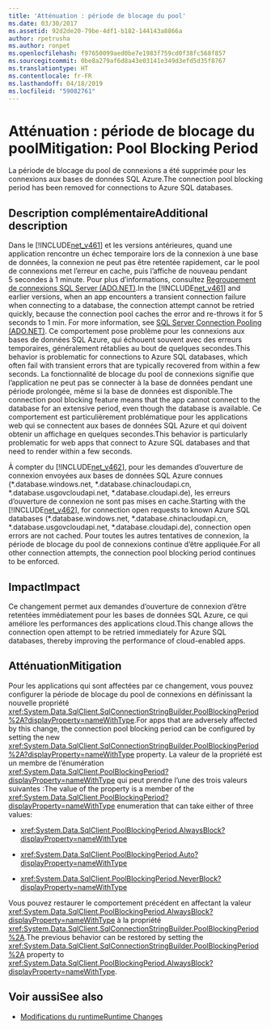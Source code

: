 ```yaml
---
title: 'Atténuation : période de blocage du pool'
ms.date: 03/30/2017
ms.assetid: 92d2de20-79be-4df1-b182-144143a8866a
author: rpetrusha
ms.author: ronpet
ms.openlocfilehash: f97650099aed0be7e1983f759cd0f38fc568f857
ms.sourcegitcommit: 0be8a279af6d8a43e03141e349d3efd5d35f8767
ms.translationtype: HT
ms.contentlocale: fr-FR
ms.lasthandoff: 04/18/2019
ms.locfileid: "59082761"
---
```

# <a name="mitigation-pool-blocking-period"></a><span data-ttu-id="07bd3-102">Atténuation : période de blocage du pool</span><span class="sxs-lookup"><span data-stu-id="07bd3-102">Mitigation: Pool Blocking Period</span></span>
<span data-ttu-id="07bd3-103">La période de blocage du pool de connexions a été supprimée pour les connexions aux bases de données SQL Azure.</span><span class="sxs-lookup"><span data-stu-id="07bd3-103">The connection pool blocking period has been removed for connections to Azure SQL databases.</span></span>  
  
## <a name="additional-description"></a><span data-ttu-id="07bd3-104">Description complémentaire</span><span class="sxs-lookup"><span data-stu-id="07bd3-104">Additional description</span></span>  
 <span data-ttu-id="07bd3-105">Dans le [!INCLUDE[net_v461](../../../includes/net-v461-md.md)] et les versions antérieures, quand une application rencontre un échec temporaire lors de la connexion à une base de données, la connexion ne peut pas être retentée rapidement, car le pool de connexions met l’erreur en cache, puis l’affiche de nouveau pendant 5 secondes à 1 minute. Pour plus d’informations, consultez [Regroupement de connexions SQL Server (ADO.NET)](../../../docs/framework/data/adonet/sql-server-connection-pooling.md).</span><span class="sxs-lookup"><span data-stu-id="07bd3-105">In the [!INCLUDE[net_v461](../../../includes/net-v461-md.md)] and earlier versions, when an app encounters a transient connection failure when connecting to a database, the connection attempt cannot be retried quickly, because the connection pool caches the error and re-throws it for 5 seconds to 1 min. For more information, see [SQL Server Connection Pooling (ADO.NET)](../../../docs/framework/data/adonet/sql-server-connection-pooling.md).</span></span> <span data-ttu-id="07bd3-106">Ce comportement pose problème pour les connexions aux bases de données SQL Azure, qui échouent souvent avec des erreurs temporaires, généralement rétablies au bout de quelques secondes.</span><span class="sxs-lookup"><span data-stu-id="07bd3-106">This behavior is problematic for connections to Azure SQL databases, which often fail with transient errors that are typically recovered from within a few seconds.</span></span> <span data-ttu-id="07bd3-107">La fonctionnalité de blocage du pool de connexions signifie que l’application ne peut pas se connecter à la base de données pendant une période prolongée, même si la base de données est disponible.</span><span class="sxs-lookup"><span data-stu-id="07bd3-107">The connection pool blocking feature means that the app cannot connect to the database for an extensive period, even though the database is available.</span></span> <span data-ttu-id="07bd3-108">Ce comportement est particulièrement problématique pour les applications web qui se connectent aux bases de données SQL Azure et qui doivent obtenir un affichage en quelques secondes.</span><span class="sxs-lookup"><span data-stu-id="07bd3-108">This behavior is particularly problematic for web apps that connect to Azure SQL databases and that need to render within a few seconds.</span></span>  
  
 <span data-ttu-id="07bd3-109">À compter du [!INCLUDE[net_v462](../../../includes/net-v462-md.md)], pour les demandes d’ouverture de connexion envoyées aux bases de données SQL Azure connues (\*.database.windows.net, \*.database.chinacloudapi.cn, \*.database.usgovcloudapi.net, \*.database.cloudapi.de), les erreurs d’ouverture de connexion ne sont pas mises en cache.</span><span class="sxs-lookup"><span data-stu-id="07bd3-109">Starting with the [!INCLUDE[net_v462](../../../includes/net-v462-md.md)], for connection open requests to known Azure SQL databases (\*.database.windows.net, \*.database.chinacloudapi.cn, \*.database.usgovcloudapi.net, \*.database.cloudapi.de), connection open errors are not cached.</span></span> <span data-ttu-id="07bd3-110">Pour toutes les autres tentatives de connexion, la période de blocage du pool de connexions continue d’être appliquée.</span><span class="sxs-lookup"><span data-stu-id="07bd3-110">For all other connection attempts, the connection pool blocking period continues to be enforced.</span></span>  
  
## <a name="impact"></a><span data-ttu-id="07bd3-111">Impact</span><span class="sxs-lookup"><span data-stu-id="07bd3-111">Impact</span></span>  
 <span data-ttu-id="07bd3-112">Ce changement permet aux demandes d’ouverture de connexion d’être retentées immédiatement pour les bases de données SQL Azure, ce qui améliore les performances des applications cloud.</span><span class="sxs-lookup"><span data-stu-id="07bd3-112">This change allows the connection open attempt to be retried immediately for Azure SQL databases, thereby improving the performance of cloud-enabled apps.</span></span>  
  
## <a name="mitigation"></a><span data-ttu-id="07bd3-113">Atténuation</span><span class="sxs-lookup"><span data-stu-id="07bd3-113">Mitigation</span></span>  
 <span data-ttu-id="07bd3-114">Pour les applications qui sont affectées par ce changement, vous pouvez configurer la période de blocage du pool de connexions en définissant la nouvelle propriété <xref:System.Data.SqlClient.SqlConnectionStringBuilder.PoolBlockingPeriod%2A?displayProperty=nameWithType>.</span><span class="sxs-lookup"><span data-stu-id="07bd3-114">For apps that are adversely affected by this change, the connection pool blocking period can be configured by setting the new <xref:System.Data.SqlClient.SqlConnectionStringBuilder.PoolBlockingPeriod%2A?displayProperty=nameWithType> property.</span></span>  <span data-ttu-id="07bd3-115">La valeur de la propriété est un membre de l’énumération <xref:System.Data.SqlClient.PoolBlockingPeriod?displayProperty=nameWithType> qui peut prendre l’une des trois valeurs suivantes :</span><span class="sxs-lookup"><span data-stu-id="07bd3-115">The value of the property is a member of the <xref:System.Data.SqlClient.PoolBlockingPeriod?displayProperty=nameWithType> enumeration that can take either of three values:</span></span>  
  
-   <xref:System.Data.SqlClient.PoolBlockingPeriod.AlwaysBlock?displayProperty=nameWithType>
  
-   <xref:System.Data.SqlClient.PoolBlockingPeriod.Auto?displayProperty=nameWithType>
  
-   <xref:System.Data.SqlClient.PoolBlockingPeriod.NeverBlock?displayProperty=nameWithType>
  
 <span data-ttu-id="07bd3-116">Vous pouvez restaurer le comportement précédent en affectant la valeur <xref:System.Data.SqlClient.PoolBlockingPeriod.AlwaysBlock?displayProperty=nameWithType> à la propriété <xref:System.Data.SqlClient.SqlConnectionStringBuilder.PoolBlockingPeriod%2A>.</span><span class="sxs-lookup"><span data-stu-id="07bd3-116">The previous behavior can be restored by setting the <xref:System.Data.SqlClient.SqlConnectionStringBuilder.PoolBlockingPeriod%2A> property to <xref:System.Data.SqlClient.PoolBlockingPeriod.AlwaysBlock?displayProperty=nameWithType>.</span></span>  
  
## <a name="see-also"></a><span data-ttu-id="07bd3-117">Voir aussi</span><span class="sxs-lookup"><span data-stu-id="07bd3-117">See also</span></span>

- [<span data-ttu-id="07bd3-118">Modifications du runtime</span><span class="sxs-lookup"><span data-stu-id="07bd3-118">Runtime Changes</span></span>](../../../docs/framework/migration-guide/runtime-changes-in-the-net-framework-4-6-2.md)
